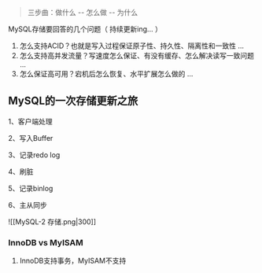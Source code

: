 
> 三步曲：做什么 -- 怎么做 -- 为什么

MySQL存储要回答的几个问题（ 持续更新ing... ）
1. 怎么支持ACID？也就是写入过程保证原子性、持久性、隔离性和一致性 ...
2.  怎么支持高并发流量？写速度怎么保证、有没有缓存、怎么解决读写一致问题 ... 
3.  怎么保证高可用？宕机后怎么恢复、水平扩展怎么做的 ... 

## MySQL的一次存储更新之旅

1、客户端处理

2、写入Buffer

3、记录redo log

4、刷脏

5、记录binlog 

6、主从同步


![[MySQL-2 存储.png|300]]


### InnoDB vs MyISAM
1.  InnoDB支持事务，MyISAM不支持